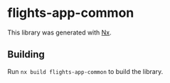 # flights-app-common

This library was generated with [Nx](https://nx.dev).

## Building

Run `nx build flights-app-common` to build the library.

